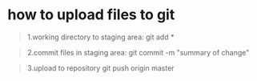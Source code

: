 how to upload files to git
===========================

>1.working directory to staging area:
    git add *

>2.commit files in staging area:
    git commit -m "summary of change"

>3.upload to repository
    git push origin master


